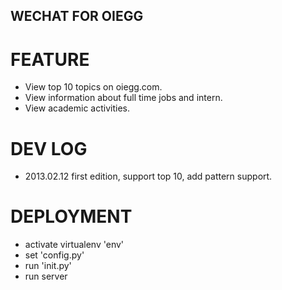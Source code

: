 WECHAT FOR OIEGG
----------------

FEATURE
=======
* View top 10 topics on oiegg.com.
* View information about full time jobs and intern.
* View academic activities.

DEV LOG
=======
* 2013.02.12 first edition, support top 10, add pattern support.

DEPLOYMENT
==========
- activate virtualenv 'env'
- set 'config.py'
- run 'init.py'
- run server
